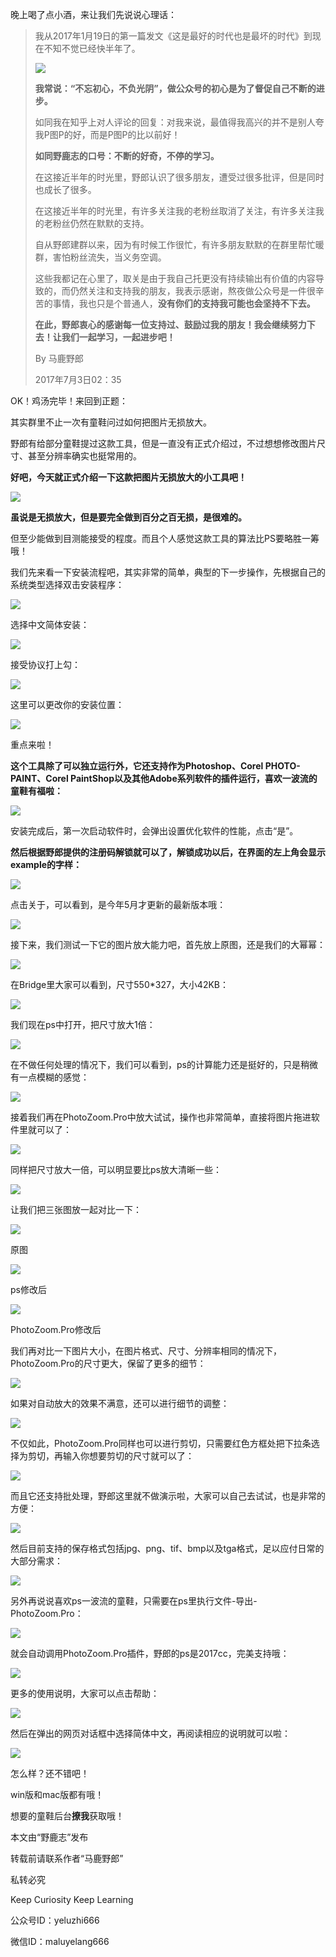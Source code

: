 晚上喝了点小酒，来让我们先说说心理话：  

> 我从2017年1月19日的第一篇发文《这是最好的时代也是最坏的时代》到现在不知不觉已经快半年了。  
> 
> ![](https://pic1.zhimg.com/v2-e2e218ebe06a91b33c8c908a328b8b98_r.jpg)  
> 
> **我常说：“不忘初心，不负光阴”，做公众号的初心是为了督促自己不断的进步。**
> 
>   
> 
> 如同我在知乎上对人评论的回复：对我来说，最值得我高兴的并不是别人夸我P图P的好，而是P图P的比以前好！
> 
>   
> 
> **如同野鹿志的口号：不断的好奇，不停的学习。**
> 
>   
> 
> 在这接近半年的时光里，野郎认识了很多朋友，遭受过很多批评，但是同时也成长了很多。
> 
>   
> 
> 在这接近半年的时光里，有许多关注我的老粉丝取消了关注，有许多关注我的老粉丝仍然在默默的支持。
> 
>   
> 
> 自从野郎建群以来，因为有时候工作很忙，有许多朋友默默的在群里帮忙暖群，害怕粉丝流失，当义务空调。
> 
>   
> 
> 这些我都记在心里了，取关是由于我自己托更没有持续输出有价值的内容导致的，而仍然关注和支持我的朋友，我表示感谢，熬夜做公众号是一件很辛苦的事情，我也只是个普通人，**没有你们的支持我可能也会坚持不下去。**
> 
>   
> 
> **在此，野郎衷心的感谢每一位支持过、鼓励过我的朋友！我会继续努力下去！让我们一起学习，一起进步吧！**
> 
>   
> 
> By 马鹿野郎
> 
> 2017年7月3日02：35

  

OK！鸡汤完毕！来回到正题：

  

其实群里不止一次有童鞋问过如何把图片无损放大。  

  

野郎有给部分童鞋提过这款工具，但是一直没有正式介绍过，不过想想修改图片尺寸、甚至分辨率确实也挺常用的。

  

**好吧，今天就正式介绍一下这款把图片无损放大的小工具吧！**

  
![](undefined)  

**虽说是无损放大，但是要完全做到百分之百无损，是很难的。**

  

但至少能做到目测能接受的程度。而且个人感觉这款工具的算法比PS要略胜一筹哦！

  

我们先来看一下安装流程吧，其实非常的简单，典型的下一步操作，先根据自己的系统类型选择双击安装程序：

![](https://pic1.zhimg.com/v2-7ee55bce50d87b967e3e0dadd40f9778_r.jpg)  

选择中文简体安装：

![](https://pic3.zhimg.com/v2-cad54eb32e9a08bd64fff228406b61d6_r.jpg)  

接受协议打上勾：

![](https://pic3.zhimg.com/v2-b618a4e8c3f76d0a53a752ffb38f8572_r.jpg)  

这里可以更改你的安装位置：

![](https://pic1.zhimg.com/v2-c7911023e421400ec5ba859032b3d6a0_r.jpg)  

重点来啦！

  

**这个工具除了可以独立运行外，它还支持作为Photoshop、Corel PHOTO-PAINT、Corel PaintShop以及其他Adobe系列软件的插件运行，喜欢一波流的童鞋有福啦：**

![](https://pic3.zhimg.com/v2-72d06338df1f168aab4ebc37d58e5baa_r.jpg)  

安装完成后，第一次启动软件时，会弹出设置优化软件的性能，点击“是”。

  

**然后根据野郎提供的注册码解锁就可以了，解锁成功以后，在界面的左上角会显示example的字样：**

![](https://pic4.zhimg.com/v2-d0b4fb810371cac6409f443ef85ca19b_r.jpg)  

点击关于，可以看到，是今年5月才更新的最新版本哦：

![](https://pic3.zhimg.com/v2-67d305177f128043ef86658be83677da_r.jpg)  

接下来，我们测试一下它的图片放大能力吧，首先放上原图，还是我们的大幂幂：

![](https://pic4.zhimg.com/v2-1fa2ec19b16febb1070b692477393897_r.jpg)  

在Bridge里大家可以看到，尺寸550\*327，大小42KB：

![](https://pic2.zhimg.com/v2-e3c03a178d9e2b08e51fb72e600e379d_r.jpg)  

我们现在ps中打开，把尺寸放大1倍：  

![](https://pic4.zhimg.com/v2-a61b365b35fbd1a559d7145eb2a728d7_r.jpg)  

在不做任何处理的情况下，我们可以看到，ps的计算能力还是挺好的，只是稍微有一点模糊的感觉：

![](https://pic2.zhimg.com/v2-1ff4b6139be50949558483fa249353fd_r.jpg)  

接着我们再在PhotoZoom.Pro中放大试试，操作也非常简单，直接将图片拖进软件里就可以了：

![](https://pic3.zhimg.com/v2-e9e046d27f0f1f3c4af8ff50237536d6_r.jpg)  

同样把尺寸放大一倍，可以明显要比ps放大清晰一些：

![](https://pic2.zhimg.com/v2-8b891a3a441e48c0dfaeaf835b71edf5_r.jpg)  

让我们把三张图放一起对比一下：

![](https://pic4.zhimg.com/v2-1fa2ec19b16febb1070b692477393897_r.jpg)

原图

  
![](https://pic2.zhimg.com/v2-242ee55780b59a894528b62d79698d45_r.jpg)

ps修改后

  
![](https://pic1.zhimg.com/v2-a01ca2f463156372166716458cd1ee5c_r.jpg)

PhotoZoom.Pro修改后

  

我们再对比一下图片大小，在图片格式、尺寸、分辨率相同的情况下，PhotoZoom.Pro的尺寸更大，保留了更多的细节：

![](https://pic3.zhimg.com/v2-59aa9a6001d34e9033a7a20f0bb44dca_r.jpg)  

如果对自动放大的效果不满意，还可以进行细节的调整：

![](https://pic3.zhimg.com/v2-774734524c72eec6cf14e00c3a720a16_r.jpg)  

不仅如此，PhotoZoom.Pro同样也可以进行剪切，只需要红色方框处把下拉条选择为剪切，再输入你想要剪切的尺寸就可以了：

![](https://pic3.zhimg.com/v2-581a18d0992053a8f00c506a4a640f5e_r.jpg)  

而且它还支持批处理，野郎这里就不做演示啦，大家可以自己去试试，也是非常的方便：

![](https://pic3.zhimg.com/v2-efbd1352b3dd0764baf470ced97d2d02_r.jpg)  

然后目前支持的保存格式包括jpg、png、tif、bmp以及tga格式，足以应付日常的大部分需求：

![](https://pic4.zhimg.com/v2-ad9395688328a8c23f0f3ca4a1aa735f_r.jpg)  

另外再说说喜欢ps一波流的童鞋，只需要在ps里执行文件-导出-PhotoZoom.Pro：

![](https://pic3.zhimg.com/v2-f0284ad1a6a0dfbf431148e569353ba2_r.jpg)  

就会自动调用PhotoZoom.Pro插件，野郎的ps是2017cc，完美支持哦：

![](https://pic2.zhimg.com/v2-5d9a47150dfd1404e38bd248d03982c5_r.jpg)  

更多的使用说明，大家可以点击帮助：

![](https://pic4.zhimg.com/v2-2deaabac3122f21edc8e263c7eb6c783_r.jpg)  

然后在弹出的网页对话框中选择简体中文，再阅读相应的说明就可以啦：

![](https://pic1.zhimg.com/v2-75bd3dc3548c68d6cdcc18d1f2e8386c_r.jpg)  

怎么样？还不错吧！

win版和mac版都有哦！

想要的童鞋后台**撩我**获取哦！

  

本文由“野鹿志”发布

转载前请联系作者“马鹿野郎”

私转必究

Keep Curiosity Keep Learning

公众号ID：yeluzhi666

微信ID：maluyelang666